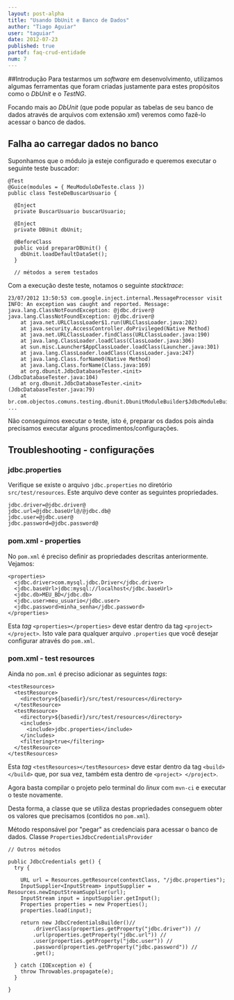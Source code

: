 ```yaml
---
layout: post-alpha
title: "Usando DbUnit e Banco de Dados"
author: "Tiago Aguiar"
user: "taguiar"
date: 2012-07-23
published: true 
partof: faq-crud-entidade
num: 7
---
```


##Introdução
Para testarmos um _software_ em desenvolvimento, utilizamos algumas ferramentas que foram criadas
justamente para estes propósitos como o _DbUnit_ e o _TestNG_.

Focando mais ao _DbUnit_ (que pode popular as tabelas de seu banco de dados através de arquivos com
extensão _xml_) veremos como fazê-lo acessar o banco de dados.

## Falha ao carregar dados no banco

Suponhamos que o módulo ja esteje configurado e queremos executar o seguinte teste buscador:

	@Test
	@Guice(modules = { MeuModuloDeTeste.class })
	public class TesteDeBuscarUsuario {
	
	  @Inject
	  private BuscarUsuario buscarUsuario;
	
	  @Inject
	  private DBUnit dbUnit;
	
	  @BeforeClass
	  public void prepararDBUnit() {
	    dbUnit.loadDefaultDataSet();
	  }
	  
	  // métodos a serem testados
	  
Com a execução deste teste, notamos o seguinte _stacktrace_:

	23/07/2012 13:50:53 com.google.inject.internal.MessageProcessor visit
	INFO: An exception was caught and reported. Message: java.lang.ClassNotFoundException: @jdbc.driver@
	java.lang.ClassNotFoundException: @jdbc.driver@
		at java.net.URLClassLoader$1.run(URLClassLoader.java:202)
		at java.security.AccessController.doPrivileged(Native Method)
		at java.net.URLClassLoader.findClass(URLClassLoader.java:190)
		at java.lang.ClassLoader.loadClass(ClassLoader.java:306)
		at sun.misc.Launcher$AppClassLoader.loadClass(Launcher.java:301)
		at java.lang.ClassLoader.loadClass(ClassLoader.java:247)
		at java.lang.Class.forName0(Native Method)
		at java.lang.Class.forName(Class.java:169)
		at org.dbunit.JdbcDatabaseTester.<init>(JdbcDatabaseTester.java:104)
		at org.dbunit.JdbcDatabaseTester.<init>(JdbcDatabaseTester.java:79)
		at br.com.objectos.comuns.testing.dbunit.DbunitModuleBuilder$JdbcModuleBuilder$1.configure(DbunitModuleBuilder.java:141)
	...
	
Não conseguimos executar o teste, isto é, preparar os dados pois ainda precisamos executar alguns 
procedimentos/configurações.

## Troubleshooting - configurações
### jdbc.properties

Verifique se existe o arquivo `jdbc.properties` no diretório `src/test/resources`. Este arquivo deve
conter as seguintes propriedades.

	jdbc.driver=@jdbc.driver@
	jdbc.url=@jdbc.baseUrl@/@jdbc.db@
	jdbc.user=@jdbc.user@
	jdbc.password=@jdbc.password@
	
### pom.xml - properties

No `pom.xml` é preciso definir as propriedades descritas anteriormente. Vejamos:

	<properties>
	  <jdbc.driver>com.mysql.jdbc.Driver</jdbc.driver>
	  <jdbc.baseUrl>jdbc:mysql://localhost</jdbc.baseUrl>
	  <jdbc.db>MEU_BD</jdbc.db>
	  <jdbc.user>meu_usuario</jdbc.user>
	  <jdbc.password>minha_senha</jdbc.password>
	</properties>
	
Esta _tag_ `<properties></properties>` deve estar dentro da tag `<project></project>`. Isto vale para
qualquer arquivo `.properties` que você desejar configurar através do `pom.xml`.		

### pom.xml - test resources

Ainda no `pom.xml` é preciso adicionar as seguintes _tags_:

	<testResources>
	  <testResource>
	    <directory>${basedir}/src/test/resources</directory>
	  </testResource>
	  <testResource>
	    <directory>${basedir}/src/test/resources</directory>
        <includes>
	      <include>jdbc.properties</include>
	    </includes>
        <filtering>true</filtering>
	  </testResource>
	</testResources>
	
Esta _tag_ `<testResources></testResources>` deve estar dentro da tag `<build></build>` que,
por sua vez, também esta dentro de `<project> </project>`.

Agora basta compilar o projeto pelo terminal do _linux_ com `mvn-ci` e executar o teste novamente.

Desta forma, a classe que se utiliza destas propriedades conseguem obter os valores que precisamos
(contidos no `pom.xml`).

Método responsável por "pegar" as credenciais para acessar o banco de dados. Classe `PropertiesJdbcCredentialsProvider`

	// Outros métodos

	public JdbcCredentials get() {
	  try {
	
	    URL url = Resources.getResource(contextClass, "/jdbc.properties");
	    InputSupplier<InputStream> inputSupplier = Resources.newInputStreamSupplier(url);
	    InputStream input = inputSupplier.getInput();
	    Properties properties = new Properties();
	    properties.load(input);
	
	    return new JdbcCredentialsBuilder()//
	        .driverClass(properties.getProperty("jdbc.driver")) //
	        .url(properties.getProperty("jdbc.url")) //
	        .user(properties.getProperty("jdbc.user")) //
	        .password(properties.getProperty("jdbc.password")) //
	        .get();
	
	  } catch (IOException e) {
	    throw Throwables.propagate(e);
	  }
	
	}

